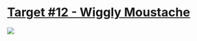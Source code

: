 # [Target #12 - Wiggly Moustache](https://cssbattle.dev/play/12)

![](https://cssbattle.dev/targets/12.png)

